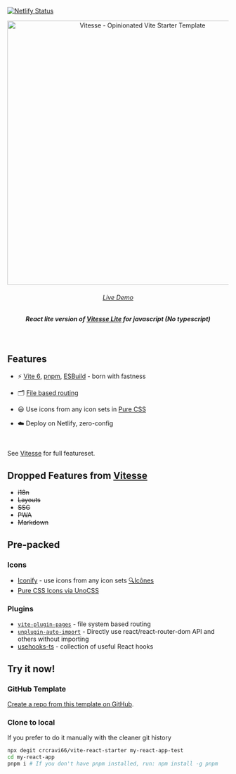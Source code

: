 [![Netlify Status](https://api.netlify.com/api/v1/badges/2668624e-41bf-4e5f-ba44-be9efe33b4f5/deploy-status)](https://app.netlify.com/sites/vitesse-lite-react/deploys)

<p align='center'>
  <img src='https://user-images.githubusercontent.com/11247099/111864893-a457fd00-899e-11eb-9f05-f4b88987541d.png' alt='Vitesse - Opinionated Vite Starter Template' width='600'/>
</p>

<h6 align='center'>
<a href="https://vitesse-lite-react.netlify.app/">Live Demo</a>
</h6>

<h5 align='center'>
<b>React lite version of <a href="https://github.com/antfu/vitesse-lite">Vitesse Lite</a> for javascript (No typescript)</b>
</h5>

<br>

## Features

- ⚡️ [Vite 6](https://github.com/vitejs/vite), [pnpm](https://pnpm.js.org/), [ESBuild](https://github.com/evanw/esbuild) - born with fastness

- 🗂 [File based routing](./src/pages)

- 😃 Use icons from any icon sets in [Pure CSS](https://github.com/antfu/unocss/tree/main/packages/preset-icons)

- ☁️ Deploy on Netlify, zero-config

<br>

See [Vitesse](https://github.com/antfu/vitesse) for full featureset.

## Dropped Features from [Vitesse](https://github.com/antfu/vitesse)

- ~~i18n~~
- ~~Layouts~~
- ~~SSG~~
- ~~PWA~~
- ~~Markdown~~

## Pre-packed

### Icons

- [Iconify](https://iconify.design) - use icons from any icon sets [🔍Icônes](https://icones.netlify.app/)
- [Pure CSS Icons via UnoCSS](https://github.com/antfu/unocss/tree/main/packages/preset-icons)

### Plugins

- [`vite-plugin-pages`](https://github.com/hannoeru/vite-plugin-pages) - file system based routing
- [`unplugin-auto-import`](https://github.com/antfu/unplugin-auto-import) - Directly use react/react-router-dom API and others without importing
- [usehooks-ts](https://usehooks-ts.com/) - collection of useful React hooks

## Try it now!

### GitHub Template

[Create a repo from this template on GitHub](https://github.com/antfu/vitesse-lite/generate).

### Clone to local

If you prefer to do it manually with the cleaner git history

```bash
npx degit crcravi66/vite-react-starter my-react-app-test
cd my-react-app
pnpm i # If you don't have pnpm installed, run: npm install -g pnpm
```

